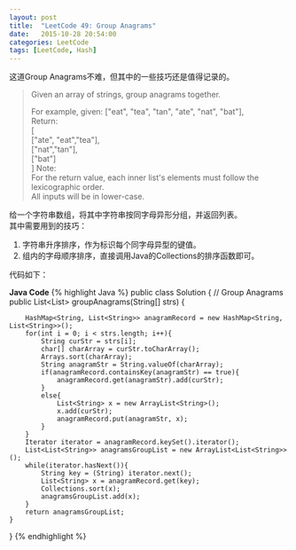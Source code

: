```yaml
---
layout: post
title:  "LeetCode 49: Group Anagrams"
date:   2015-10-28 20:54:00
categories: LeetCode
tags: [LeetCode, Hash]
---
```


这道Group Anagrams不难，但其中的一些技巧还是值得记录的。

>Given an array of strings, group anagrams together.  
>  
>For example, given: ["eat", "tea", "tan", "ate", "nat", "bat"],   
>Return:  
>[  
>  ["ate", "eat","tea"],  
>  ["nat","tan"],  
>  ["bat"]  
>]
>Note:  
>For the return value, each inner list's elements must follow the lexicographic order.  
>All inputs will be in lower-case.  

给一个字符串数组，将其中字符串按同字母异形分组，并返回列表。  
其中需要用到的技巧：  
1. 字符串升序排序，作为标识每个同字母异型的键值。  
2. 组内的字母顺序排序，直接调用Java的Collections的排序函数即可。  

代码如下：

**Java Code**
{% highlight Java %}
public class Solution {
    // Group Anagrams
    public List<List<String>> groupAnagrams(String[] strs) {
        
        HashMap<String, List<String>> anagramRecord = new HashMap<String, List<String>>();
        for(int i = 0; i < strs.length; i++){
            String curStr = strs[i];
            char[] charArray = curStr.toCharArray();
            Arrays.sort(charArray);
            String anagramStr = String.valueOf(charArray);
            if(anagramRecord.containsKey(anagramStr) == true){
                anagramRecord.get(anagramStr).add(curStr);
            }
            else{
                List<String> x = new ArrayList<String>();
                x.add(curStr);
                anagramRecord.put(anagramStr, x);
            }           
        }        
        Iterator iterator = anagramRecord.keySet().iterator();
        List<List<String>> anagramsGroupList = new ArrayList<List<String>>();
        while(iterator.hasNext()){
            String key = (String) iterator.next();
            List<String> x = anagramRecord.get(key);
            Collections.sort(x);
            anagramsGroupList.add(x);
        }        
        return anagramsGroupList;
    }
}
{% endhighlight %}

